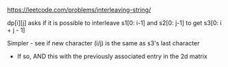 https://leetcode.com/problems/interleaving-string/


dp\[i]\[j] asks if it is possible to interleave s1\[0: i-1] and s2\[0: j-1] to get s3\[0: i + j - 1]

Simpler - see if new character (i/j) is the same as s3's last character
- If so, AND this with the previously associated entry in the 2d matrix
